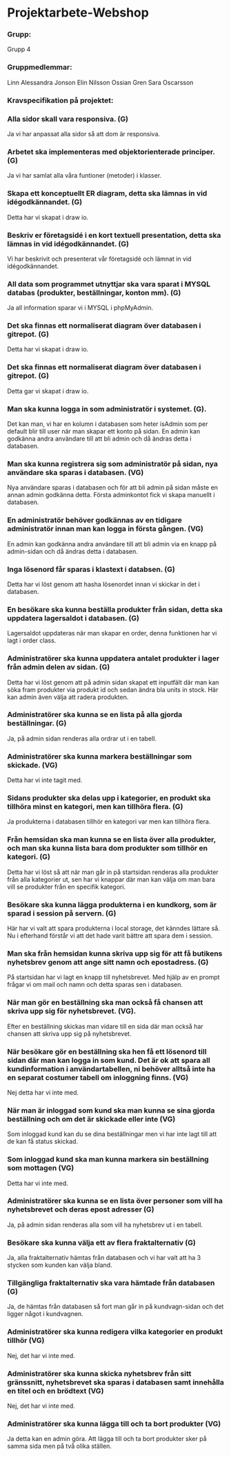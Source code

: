 # Projektarbete-Webshop

### Grupp: 
Grupp 4

### Gruppmedlemmar: 
Linn Alessandra Jonson
Elin Nilsson
Ossian Gren
Sara Oscarsson

### Kravspecifikation på projektet:

### Alla sidor skall vara responsiva. (G)
Ja vi har anpassat alla sidor så att dom är responsiva.

### Arbetet ska implementeras med objektorienterade principer. (G)
Ja vi har samlat alla våra funtioner (metoder) i klasser.

### Skapa ett konceptuellt ER diagram, detta ska lämnas in vid idégodkännandet. (G)
Detta har vi skapat i draw io.

### Beskriv er företagsidé i en kort textuell presentation, detta ska lämnas in vid idégodkännandet. (G)
Vi har beskrivit och presenterat vår företagsidé och lämnat in vid idégodkännandet.

### All data som programmet utnyttjar ska vara sparat i MYSQL databas (produkter, beställningar, konton mm). (G)
Ja all information sparar vi i MYSQL i phpMyAdmin.

### Det ska finnas ett normaliserat diagram över databasen i gitrepot. (G)
Detta har vi skapat i draw io. 

### Det ska finnas ett normaliserat diagram över databasen i gitrepot. (G)
Detta gar vi skapat i draw io.

### Man ska kunna logga in som administratör i systemet. (G).
Det kan man, vi har en kolumn i databasen som heter isAdmin som per default blir till user när man skapar ett konto på sidan. En admin kan godkänna andra användare till att bli admin och då ändras detta i databasen.

### Man ska kunna registrera sig som administratör på sidan, nya användare ska sparas i databasen. (VG)
Nya användare sparas i databasen och för att bli admin på sidan måste en annan admin godkänna detta. Första adminkontot fick vi skapa manuellt i databasen.

### En administratör behöver godkännas av en tidigare administratör innan man kan logga in första gången. (VG)
En admin kan godkänna andra användare till att bli admin via en knapp på admin-sidan och då ändras detta i databasen.

### Inga lösenord får sparas i klastext i databsen. (G)
Detta har vi löst genom att hasha lösenordet innan vi skickar in det i databasen.

### En besökare ska kunna beställa produkter från sidan, detta ska uppdatera lagersaldot i databasen. (G)
Lagersaldot uppdateras när man skapar en order, denna funktionen har vi lagt i order class.

### Administratörer ska kunna uppdatera antalet produkter i lager från admin delen av sidan. (G)
Detta har vi löst genom att på admin sidan skapat ett inputfält där man kan söka fram produkter via produkt id och sedan ändra bla units in stock. Här kan admin även välja att radera produkten. 

### Administratörer ska kunna se en lista på alla gjorda beställningar. (G)
Ja, på admin sidan renderas alla ordrar ut i en tabell.

### Administratörer ska kunna markera beställningar som skickade. (VG)
Detta har vi inte tagit med. 

### Sidans produkter ska delas upp i kategorier, en produkt ska tillhöra minst en kategori, men kan tillhöra flera. (G)
Ja produkterna i databasen tillhör en kategori var men kan tillhöra flera.

### Från hemsidan ska man kunna se en lista över alla produkter, och man ska kunna lista bara dom produkter som tillhör en kategori. (G)
Detta har vi löst så att när man går in på startsidan renderas alla produkter från alla kategorier ut, sen har vi knappar där man kan välja om man bara vill se produkter från en specifik kategori.

### Besökare ska kunna lägga produkterna i en kundkorg, som är sparad i session på servern. (G)
Här har vi valt att spara produkterna i local storage, det känndes lättare så. 
Nu i efterhand förstår vi att det hade varit bättre att spara dem i session.

### Man ska från hemsidan kunna skriva upp sig för att få butikens nyhetsbrev genom att ange sitt namn och epostadress. (G)
På startsidan har vi lagt en knapp till nyhetsbrevet. Med hjälp av en prompt 
frågar vi om mail och namn och detta sparas sen i databasen.


### När man gör en beställning ska man också få chansen att skriva upp sig för nyhetsbrevet. (VG).
Efter en beställning skickas man vidare till en sida där man också har 
chansen att skriva upp sig på nyhetsbrevet.

### När besökare gör en beställning ska hen få ett lösenord till sidan där man kan logga in som kund. Det är ok att spara all kundinformation i användartabellen, ni behöver alltså inte ha en separat costumer tabell om inloggning finns. (VG)
Nej detta har vi inte med.

### När man är inloggad som kund ska man kunna se sina gjorda beställning och om det är skickade eller inte (VG)
Som inloggad kund kan du se dina beställningar men vi har inte lagt till att de kan få status skickad.

### Som inloggad kund ska man kunna markera sin beställning som mottagen (VG)
Detta har vi inte med.

### Administratörer ska kunna se en lista över personer som vill ha nyhetsbrevet och deras epost adresser (G)
Ja, på admin sidan renderas alla som vill ha nyhetsbrev ut i en tabell.

### Besökare ska kunna välja ett av flera fraktalternativ (G)
Ja, alla fraktalternativ hämtas från databasen och vi har valt att ha 3 stycken som kunden kan välja bland.

### Tillgängliga fraktalternativ ska vara hämtade från databasen (G)
Ja, de hämtas från databasen så fort man går in på kundvagn-sidan och det ligger något i kundvagnen.

### Administratörer ska kunna redigera vilka kategorier en produkt tillhör (VG)
Nej, det har vi inte med.

### Administratörer ska kunna skicka nyhetsbrev från sitt gränssnitt, nyhetsbrevet ska sparas i databasen samt innehålla en titel och en brödtext (VG)
Nej, det har vi inte med.

### Administratörer ska kunna lägga till och ta bort produkter (VG)
Ja detta kan en admin göra. Att lägga till och ta bort produkter sker på samma sida men på två olika ställen.

